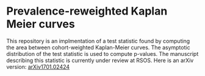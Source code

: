 # Prevalence-reweighted Kaplan Meier curves

This repository is an implmentation of a test statistic found by computing the area between cohort-weighted Kaplan-Meier curves. 
The asymptotic distribution of the test statistic is used to compute p-values. The manuscript describing this statistic
is currently under review at RSOS. Here is an arXiv version: [arXiv1701.02424](https://arxiv.org/abs/1701.02424)
